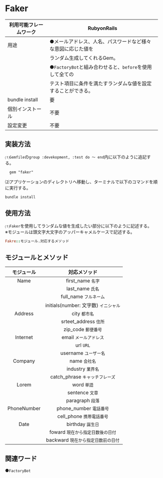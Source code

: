 # Faker  
|利用可能フレームワーク | RubyonRails                                                   |  
|---------------------|---------------------------------------------------------------|
|用途                  |●メールアドレス、人名、パスワードなど様々な意図に応じた値を         |
|                      |ランダム生成してくれるGem。                                       |
|                      | ●``FactoryBot``と組み合わせると、``before``を使用して全ての　　　|
|                      |テスト項目に条件を満たすランダムな値を設定することができる。　　　　|
|bundle install        | 要                                                           | 
|個別インストール        | 不要                                                         |
|設定変更               | 不要                                                         |  

## 実装方法  
⑴``Gemfile``の``group :devekopment, :test do ～ end``内に以下のように追記する。  
```bush
  gem "faker"
```  
⑵アプリケーションのディレクトリへ移動し、ターミナルで以下のコマンドを順に実行する。  
  ```bush
  bundle install  
  ```  
## 使用方法  
⑴``Faker``を使用してランダムな値を生成したい部分に以下のように記述する。  
※モジュールは頭文字大文字のアッパーキャメルケースで記述する。
```ruby
Fakre::モジュール.対応するメソッド
```
## モジュールとメソッド  

|モジュール  |対応メソッド　　　　                   |
|:---------:|:-----------------------------------:|
|Name       |first_name ``名字``                   |                        
|           |last_name ``氏名``                    |                              
|           |full_name ``フルネーム``               |                             
|           |initials(number: 文字数) ``イニシャル`` |                                                               
|Address    |city ``都市名``                        |                                 
|           |srteet_address ``住所``                |                
|           |zip_code ``郵便番号``                  |
|Internet   |email ``メールアドレス``                |                                                           
|           |url ``URL``                            |                                                               
|           |username ``ユーザー名``                 |
|Company    |name ``会社名``                         |
|           |industry ``業界名``                     |
|           |catch_phrase ``キャッチフレーズ``        |
|Lorem      |word ``単語``                           |
|           |sentence ``文章``                       |
|           |paragraph ``段落``                      |
|PhoneNumber|phone_number ``電話番号``               |
|           |cell_phone ``携帯電話番号``              |
|Date       |birthday ``誕生日``                     |
|           |foward ``現在から指定日数後の日付``       |
|           |backward ``現在から指定日数前の日付``     |

## 関連ワード  
●``FactoryBot``

